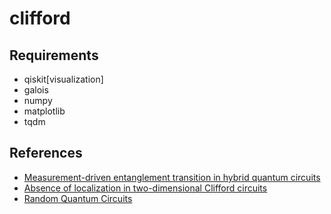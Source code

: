 # clifford
## Requirements
* qiskit[visualization]
* galois
* numpy
* matplotlib
* tqdm
## References
* [Measurement-driven entanglement transition in hybrid quantum circuits](https://doi.org/10.1103/PhysRevB.100.134306)
* [Absence of localization in two-dimensional Clifford circuits](https://doi.org/10.1103/PRXQuantum.4.030302)
* [Random Quantum Circuits](https://doi.org/10.1146/annurev-conmatphys-031720-030658)